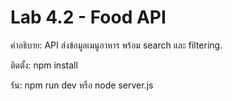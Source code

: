 # Lab 4.2 - Food API

คำอธิบาย: API ส่งข้อมูลเมนูอาหาร พร้อม search และ filtering.

ติดตั้ง:
  npm install

รัน:
  npm run dev
หรือ
  node server.js

